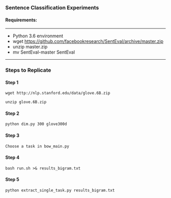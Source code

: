 ### Sentence Classification Experiments

#### Requirements:
-------------------------------
* Python 3.6 environment
* wget https://github.com/facebookresearch/SentEval/archive/master.zip
* unzip master.zip
* mv SentEval-master SentEval
-------------------------------

### Steps to Replicate

#### Step 1

```wget http://nlp.stanford.edu/data/glove.6B.zip```

```unzip glove.6B.zip```

#### Step 2

```python dim.py 300 glove300d```

#### Step 3

```Choose a task in bow_main.py```

#### Step 4

```bash run.sh >& results_bigram.txt```

#### Step 5

```python extract_single_task.py results_bigram.txt```
